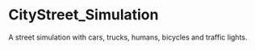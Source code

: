 # CityStreet_Simulation
A street simulation with cars, trucks, humans, bicycles and traffic lights.

